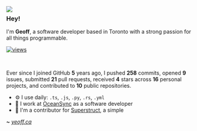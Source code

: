 <img align="left" src="https://orhun.dev/img/crow.png">

### Hey!

I'm **Geoff**, a software developer based in Toronto with a strong passion for all things programmable.

[![views](https://komarev.com/ghpvc/?username=yeoffrey&style=flat&color=313131&label=views&abbreviated=true)](https://github.com/yeoffrey)

<br>

Ever since I joined GitHub **5** years ago, I pushed **258** commits, opened **9** issues, submitted **21** pull requests, received **4** stars across **16** personal projects, and contributed to **10** public repositories.

- ⚙️ I use daily: `.ts`, `.js`, `.py`, `.rs`, `.yml`
- 💼 I work at [OceanSync](https://oceansync.com) as a software developer
- 💚 I'm a contributor for [Superstruct](https://github.com/ianstormtaylor/superstruct), a simple

**~** [_yeoff.ca_](https://yeoff.ca/)

